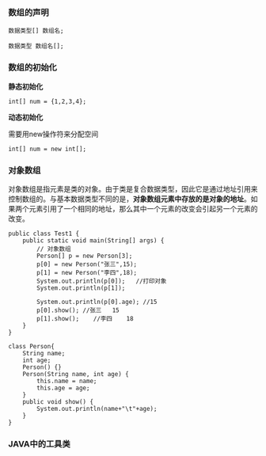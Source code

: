 ### 数组的声明
```
数据类型[] 数组名;

数据类型 数组名[];
```
### 数组的初始化
**静态初始化**
```
int[] num = {1,2,3,4};
```
**动态初始化**

需要用new操作符来分配空间
```
int[] num = new int[];
```


### 对象数组

对象数组是指元素是类的对象。由于类是复合数据类型，因此它是通过地址引用来控制数组的。与基本数据类型不同的是，**对象数组元素中存放的是对象的地址**。如果两个元素引用了一个相同的地址，那么其中一个元素的改变会引起另一个元素的改变。

```
public class Test1 {
	public static void main(String[] args) {
		// 对象数组
		Person[] p = new Person[3];
		p[0] = new Person("张三",15);
		p[1] = new Person("李四",18);
		System.out.println(p[0]);	//打印对象
		System.out.println(p[1]);

		System.out.println(p[0].age); //15
		p[0].show(); //张三	15
		p[1].show();	//李四	18
	}
}

class Person{
	String name;
	int age;
	Person() {}
	Person(String name, int age) {
		this.name = name;
		this.age = age;
	}
	public void show() {
		System.out.println(name+"\t"+age);
	}
}
```

### JAVA中的工具类
